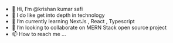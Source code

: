 - 👋 Hi, I’m @krishan kumar safi
- 👀 I do like get into depth in technology
- 🌱 I’m currently learning NextJs , React , Typescript
- 💞️ I’m looking to collaborate on MERN Stack open source project
- 📫 How to reach me ...

<!---
krishukr01/krishukr01 is a ✨ special ✨ repository because its `README.md` (this file) appears on your GitHub profile.
You can click the Preview link to take a look at your changes.
--->
